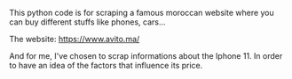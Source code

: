 
This python code is for scraping a famous moroccan website where you can buy different stuffs like phones, cars...

The website: https://www.avito.ma/

And for me, I've chosen to scrap informations about the Iphone 11. In order to have an idea of the factors that influence its price.
